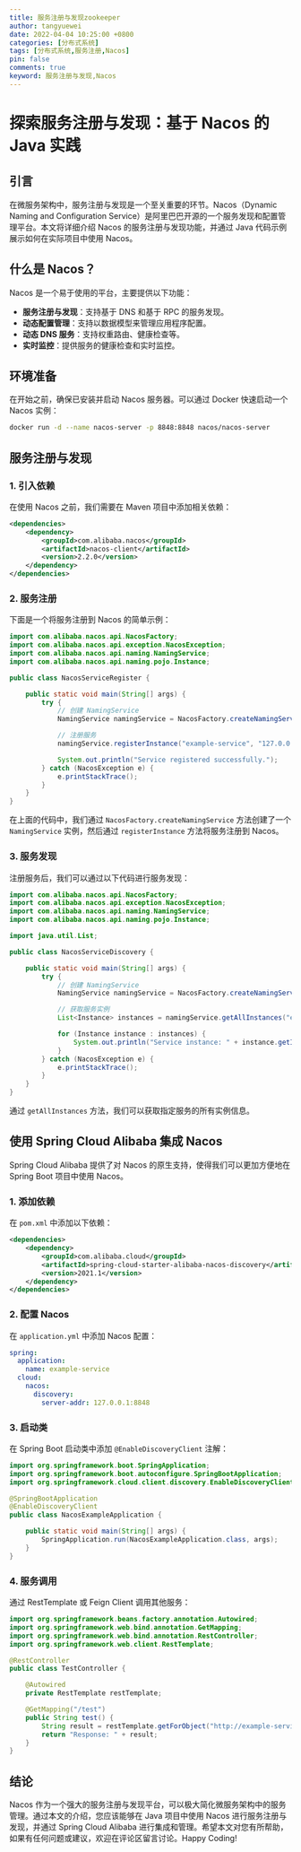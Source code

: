 ```yaml
---
title: 服务注册与发现zookeeper
author: tangyuewei
date: 2022-04-04 10:25:00 +0800
categories: [分布式系统]
tags: [分布式系统,服务注册,Nacos]
pin: false
comments: true
keyword: 服务注册与发现,Nacos
---
```


# 探索服务注册与发现：基于 Nacos 的 Java 实践

## 引言

在微服务架构中，服务注册与发现是一个至关重要的环节。Nacos（Dynamic Naming and Configuration Service）是阿里巴巴开源的一个服务发现和配置管理平台。本文将详细介绍 Nacos 的服务注册与发现功能，并通过 Java 代码示例展示如何在实际项目中使用 Nacos。

## 什么是 Nacos？

Nacos 是一个易于使用的平台，主要提供以下功能：

- **服务注册与发现**：支持基于 DNS 和基于 RPC 的服务发现。
- **动态配置管理**：支持以数据模型来管理应用程序配置。
- **动态 DNS 服务**：支持权重路由、健康检查等。
- **实时监控**：提供服务的健康检查和实时监控。

## 环境准备

在开始之前，确保已安装并启动 Nacos 服务器。可以通过 Docker 快速启动一个 Nacos 实例：

```bash
docker run -d --name nacos-server -p 8848:8848 nacos/nacos-server
```

## 服务注册与发现

### 1. 引入依赖

在使用 Nacos 之前，我们需要在 Maven 项目中添加相关依赖：

```xml
<dependencies>
    <dependency>
        <groupId>com.alibaba.nacos</groupId>
        <artifactId>nacos-client</artifactId>
        <version>2.2.0</version>
    </dependency>
</dependencies>
```

### 2. 服务注册

下面是一个将服务注册到 Nacos 的简单示例：

```java
import com.alibaba.nacos.api.NacosFactory;
import com.alibaba.nacos.api.exception.NacosException;
import com.alibaba.nacos.api.naming.NamingService;
import com.alibaba.nacos.api.naming.pojo.Instance;

public class NacosServiceRegister {

    public static void main(String[] args) {
        try {
            // 创建 NamingService
            NamingService namingService = NacosFactory.createNamingService("localhost:8848");

            // 注册服务
            namingService.registerInstance("example-service", "127.0.0.1", 8080);

            System.out.println("Service registered successfully.");
        } catch (NacosException e) {
            e.printStackTrace();
        }
    }
}
```

在上面的代码中，我们通过 `NacosFactory.createNamingService` 方法创建了一个 `NamingService` 实例，然后通过 `registerInstance` 方法将服务注册到 Nacos。

### 3. 服务发现

注册服务后，我们可以通过以下代码进行服务发现：

```java
import com.alibaba.nacos.api.NacosFactory;
import com.alibaba.nacos.api.exception.NacosException;
import com.alibaba.nacos.api.naming.NamingService;
import com.alibaba.nacos.api.naming.pojo.Instance;

import java.util.List;

public class NacosServiceDiscovery {

    public static void main(String[] args) {
        try {
            // 创建 NamingService
            NamingService namingService = NacosFactory.createNamingService("localhost:8848");

            // 获取服务实例
            List<Instance> instances = namingService.getAllInstances("example-service");

            for (Instance instance : instances) {
                System.out.println("Service instance: " + instance.getIp() + ":" + instance.getPort());
            }
        } catch (NacosException e) {
            e.printStackTrace();
        }
    }
}
```

通过 `getAllInstances` 方法，我们可以获取指定服务的所有实例信息。

## 使用 Spring Cloud Alibaba 集成 Nacos

Spring Cloud Alibaba 提供了对 Nacos 的原生支持，使得我们可以更加方便地在 Spring Boot 项目中使用 Nacos。

### 1. 添加依赖

在 `pom.xml` 中添加以下依赖：

```xml
<dependencies>
    <dependency>
        <groupId>com.alibaba.cloud</groupId>
        <artifactId>spring-cloud-starter-alibaba-nacos-discovery</artifactId>
        <version>2021.1</version>
    </dependency>
</dependencies>
```

### 2. 配置 Nacos

在 `application.yml` 中添加 Nacos 配置：

```yaml
spring:
  application:
    name: example-service
  cloud:
    nacos:
      discovery:
        server-addr: 127.0.0.1:8848
```

### 3. 启动类

在 Spring Boot 启动类中添加 `@EnableDiscoveryClient` 注解：

```java
import org.springframework.boot.SpringApplication;
import org.springframework.boot.autoconfigure.SpringBootApplication;
import org.springframework.cloud.client.discovery.EnableDiscoveryClient;

@SpringBootApplication
@EnableDiscoveryClient
public class NacosExampleApplication {

    public static void main(String[] args) {
        SpringApplication.run(NacosExampleApplication.class, args);
    }
}
```

### 4. 服务调用

通过 RestTemplate 或 Feign Client 调用其他服务：

```java
import org.springframework.beans.factory.annotation.Autowired;
import org.springframework.web.bind.annotation.GetMapping;
import org.springframework.web.bind.annotation.RestController;
import org.springframework.web.client.RestTemplate;

@RestController
public class TestController {

    @Autowired
    private RestTemplate restTemplate;

    @GetMapping("/test")
    public String test() {
        String result = restTemplate.getForObject("http://example-service/hello", String.class);
        return "Response: " + result;
    }
}
```

## 结论

Nacos 作为一个强大的服务注册与发现平台，可以极大简化微服务架构中的服务管理。通过本文的介绍，您应该能够在 Java 项目中使用 Nacos 进行服务注册与发现，并通过 Spring Cloud Alibaba 进行集成和管理。希望本文对您有所帮助，如果有任何问题或建议，欢迎在评论区留言讨论。Happy Coding!
